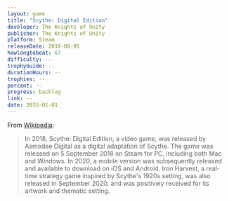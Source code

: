 ```yaml
---
layout: game
title: "Scythe: Digital Edition"
developer: The Knights of Unity
publisher: The Knights of Unity
platform: Steam
releaseDate: 2018-08-05
howlongtobeat: 67
difficulty: --
trophyGuide: --
durationHours: --
trophies: --
percent: --
progress: backlog
link: --
date: 2035-01-01
---
```


From [Wikipedia]():

> In 2018, Scythe: Digital Edition, a video game, was released by Asmodee Digital as a digital adaptation of Scythe. The game was released on 5 September 2018 on Steam for PC, including both Mac and Windows. In 2020, a mobile version was subsequently released and available to download on iOS and Android. Iron Harvest, a real-time strategy game inspired by Scythe's 1920s setting, was also released in September 2020, and was positively received for its artwork and thematic setting.
